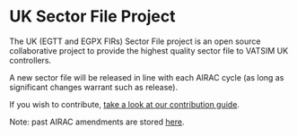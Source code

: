 # UK Sector File Project

The UK (EGTT and EGPX FIRs) Sector File project is an open source collaborative project to provide the highest quality sector file to VATSIM UK controllers.

A new sector file will be released in line with each AIRAC cycle (as long as significant changes warrant such as release).

If you wish to contribute, [take a look at our contribution guide](https://github.com/VATSIM-UK/UK-Sector-File/blob/master/.github/Contributing.md).

Note: past AIRAC amendments are stored [here](https://drive.google.com/open?id=0B-vBWgjwDAzqcThza1lIaHJDbEU).
